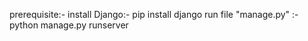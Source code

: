 prerequisite:- install Django:- pip install django
run file "manage.py" :- python manage.py runserver
